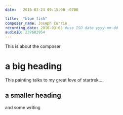 ```yaml
---
date:   2016-03-24 09:15:08 -0700

title:  "blue fish"
composer_name: Joseph Currie
recording_date: 2016-03-05 #use ISO date yyyy-mm-dd
audioID: 237603954
---
```


This is about the composer
# a big heading

This painting talks to my great love of startrek....

## a smaller heading

and some writing